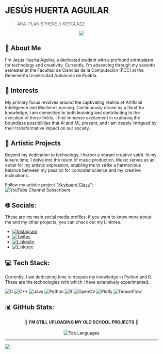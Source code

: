 
# JESÚS HUERTA AGUILAR

> AKA: PLANISPHERE // KEYGLAZZ

<p align="center">
    <img src="Readme GIT/KGit.gif" />
</p>

## 🥭 About Me

I'm Jesús Huerta Aguilar, a dedicated student with a profound enthusiasm for technology and creativity. Currently, I'm advancing through my seventh semester at the Facultad de Ciencias de la Computación (FCC) at the Benemérita Universidad Autonoma de Puebla.

## 🧠 Interests 

My primary focus revolves around the captivating realms of Artificial Intelligence and Machine Learning. Continuously driven by a thirst for knowledge, I am committed to both learning and contributing to the evolution of these fields. I find immense excitement in exploring the boundless possibilities that AI and ML present, and I am deeply intrigued by their transformative impact on our society.

## 🎨 Artistic Projects

Beyond my dedication to technology, I harbor a vibrant creative spirit. In my leisure time, I delve into the realm of music production. Music serves as an outlet for my artistic expression, enabling me to strike a harmonious balance between my passion for computer science and my creative inclinations.

Follow my artistic project "[Keyboard Glazz](https://youtube.com/@keyboardglazz)":   ![YouTube Channel Subscribers](https://img.shields.io/youtube/channel/subscribers/UC6-jfBf6FPcoK86qND5daVQ)



## 🌐 Socials:
  
These are my main social media profiles. If you want to know more about me and my other projects, you can check out my Linktree.

- [![Instagram](https://img.shields.io/badge/Instagram-%23E4405F.svg?logo=Instagram&logoColor=white)](https://instagram.com/planisphere.k1) 
- [![Twitter](https://img.shields.io/badge/Twitter-%231DA1F2.svg?logo=Twitter&logoColor=white)](https://twitter.com/PlanisphereK1) 
- [![LinkedIn](https://img.shields.io/badge/LinkedIn-%230077B5.svg?logo=linkedin&logoColor=white)](https://linkedin.com/in/jesushuertaaguilar) 
- [![Linktree](https://img.shields.io/badge/Linktree-%254F1A.svg?logo=Linktree&logoColor=white)
](https://linktr.ee/planispherek1)

## 💻 Tech Stack:
Currently, I am dedicating time to deepen my knowledge in Python and R. These are the technologies with which I have extensively experimented.

![C](https://img.shields.io/badge/c-%2300599C.svg?style=for-the-badge&logo=c&logoColor=white) ![C++](https://img.shields.io/badge/c++-%2300599C.svg?style=for-the-badge&logo=c%2B%2B&logoColor=white) ![Java](https://img.shields.io/badge/java-%23ED8B00.svg?style=for-the-badge&logo=java&logoColor=white) ![Python](https://img.shields.io/badge/python-3670A0?style=for-the-badge&logo=python&logoColor=ffdd54) ![R](https://img.shields.io/badge/r-%23276DC3.svg?style=for-the-badge&logo=r&logoColor=white) ![OpenCV](https://img.shields.io/badge/opencv-%23white.svg?style=for-the-badge&logo=opencv&logoColor=white) ![Plotly](https://img.shields.io/badge/Plotly-%233F4F75.svg?style=for-the-badge&logo=plotly&logoColor=white) ![TensorFlow](https://img.shields.io/badge/TensorFlow-%23FF6F00.svg?style=for-the-badge&logo=TensorFlow&logoColor=white)

## 📊 GitHub Stats:

<h4 align="center">🚨 I’M STILL UPLOADING MY OLD SCHOOL PROJECTS 🚨</h4>

<p align="center">  <img src="https://github-readme-stats.vercel.app/api/top-langs/?username=KPlanisphere&theme=dark&hide_border=false&include_all_commits=false&count_private=false&layout=donut-vertical" alt="Top Languages" />  </p>

---
[![](https://visitcount.itsvg.in/api?id=KPlanisphere&icon=1&color=10)](https://visitcount.itsvg.in)

